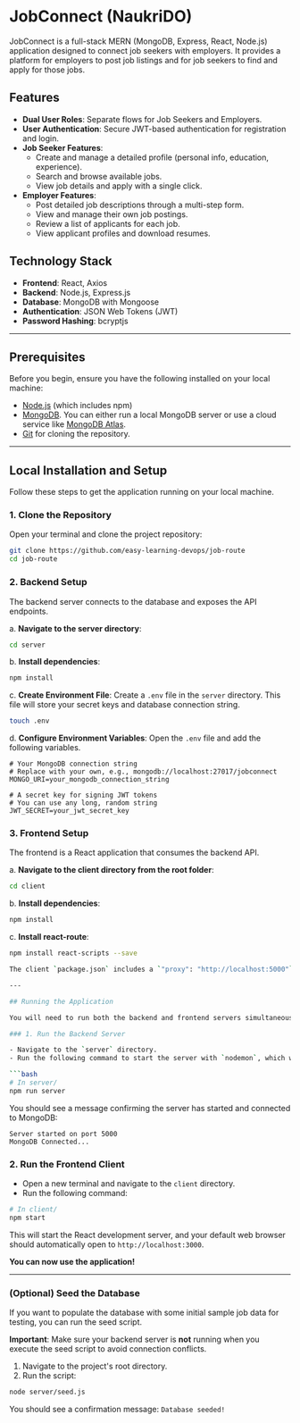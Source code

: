 # JobConnect (NaukriDO)

JobConnect is a full-stack MERN (MongoDB, Express, React, Node.js) application designed to connect job seekers with employers. It provides a platform for employers to post job listings and for job seekers to find and apply for those jobs.

## Features

- **Dual User Roles**: Separate flows for Job Seekers and Employers.
- **User Authentication**: Secure JWT-based authentication for registration and login.
- **Job Seeker Features**:
  - Create and manage a detailed profile (personal info, education, experience).
  - Search and browse available jobs.
  - View job details and apply with a single click.
- **Employer Features**:
  - Post detailed job descriptions through a multi-step form.
  - View and manage their own job postings.
  - Review a list of applicants for each job.
  - View applicant profiles and download resumes.

## Technology Stack

- **Frontend**: React, Axios
- **Backend**: Node.js, Express.js
- **Database**: MongoDB with Mongoose
- **Authentication**: JSON Web Tokens (JWT)
- **Password Hashing**: bcryptjs

---

## Prerequisites

Before you begin, ensure you have the following installed on your local machine:

- [Node.js](https://nodejs.org/) (which includes npm)
- [MongoDB](https://www.mongodb.com/try/download/community). You can either run a local MongoDB server or use a cloud service like [MongoDB Atlas](https://www.mongodb.com/cloud/atlas).
- [Git](https://git-scm.com/) for cloning the repository.

---

## Local Installation and Setup

Follow these steps to get the application running on your local machine.

### 1. Clone the Repository

Open your terminal and clone the project repository:

```bash
git clone https://github.com/easy-learning-devops/job-route
cd job-route
```

### 2. Backend Setup

The backend server connects to the database and exposes the API endpoints.

a. **Navigate to the server directory**:

```bash
cd server
```

b. **Install dependencies**:

```bash
npm install
```

c. **Create Environment File**:
Create a `.env` file in the `server` directory. This file will store your secret keys and database connection string.

```bash
touch .env
```

d. **Configure Environment Variables**:
Open the `.env` file and add the following variables.

```env
# Your MongoDB connection string
# Replace with your own, e.g., mongodb://localhost:27017/jobconnect
MONGO_URI=your_mongodb_connection_string

# A secret key for signing JWT tokens
# You can use any long, random string
JWT_SECRET=your_jwt_secret_key
```

### 3. Frontend Setup

The frontend is a React application that consumes the backend API.

a. **Navigate to the client directory from the root folder**:

```bash
cd client
```

b. **Install dependencies**:

```bash
npm install
```

c. **Install react-route**:

````bash
npm install react-scripts --save

The client `package.json` includes a `"proxy": "http://localhost:5000"` entry, which automatically forwards API requests from the React app to the backend server during development.

---

## Running the Application

You will need to run both the backend and frontend servers simultaneously in two separate terminals.

### 1. Run the Backend Server

- Navigate to the `server` directory.
- Run the following command to start the server with `nodemon`, which will automatically restart on file changes.

```bash
# In server/
npm run server
````

You should see a message confirming the server has started and connected to MongoDB:

```
Server started on port 5000
MongoDB Connected...
```

### 2. Run the Frontend Client

- Open a new terminal and navigate to the `client` directory.
- Run the following command:

```bash
# In client/
npm start
```

This will start the React development server, and your default web browser should automatically open to `http://localhost:3000`.

**You can now use the application!**

---

### (Optional) Seed the Database

If you want to populate the database with some initial sample job data for testing, you can run the seed script.

**Important**: Make sure your backend server is **not** running when you execute the seed script to avoid connection conflicts.

1.  Navigate to the project's root directory.
2.  Run the script:

```bash
node server/seed.js
```

You should see a confirmation message: `Database seeded!`
